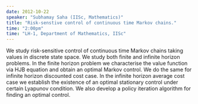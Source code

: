 ```yaml
---
date: 2012-10-22
speaker: "Subhamay Saha (IISc, Mathematics)"
title: "Risk-senstive control of continuous time Markov chains."
time: "2:00pm" 
time: "LH-1, Department of Mathematics, IISc"
---
```

We study risk-sensitive control of continuous time Markov
chains taking values in discrete state space. We study both finite
and infinite horizon problems. In the finite horizon problem we
characterise the value function via HJB equation and obtain an
optimal Markov control. We do the same for infinite horizon
discounted cost case. In the infinite horizon average cost case
we establish the existence of an optimal stationary control under
certain Lyapunov condition. We also develop a policy
iteration algorithm for finding an optimal control.
